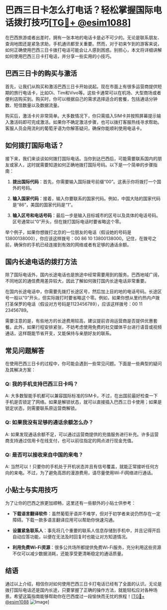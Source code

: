 # 巴西三日卡怎么打电话？轻松掌握国际电话拨打技巧[[TG💪+ @esim1088](https://t.me/s/esim1088)]

在巴西旅游或者出差时，拥有一张本地的电话卡是必不可少的。无论是联系朋友、查询地图还是紧急求助，手机通讯都至关重要。然而，对于初来乍到的游客来说，如何正确使用巴西三日卡拨打电话可能会让人感到困惑。别担心，本文将详细讲解如何使用巴西三日卡打电话，并分享一些实用的小技巧。

## 巴西三日卡的购买与激活

首先，让我们从购买和激活巴西三日卡开始说起。现在市面上有很多运营商提供短期的旅行电话卡，比如Oi、Tim和Vivo等。这些卡通常可以在机场、大型商场或者便利店购买到。购买时，你可以根据自己的需求选择适合的套餐，包括通话分钟数、短信数量以及数据流量。

购买后，激活卡片非常简单。大多数情况下，你只需插入SIM卡并按照屏幕提示输入激活码即可完成激活。如果你不确定激活步骤，也可以拨打客服热线寻求帮助。客服人员会用流利的葡萄牙语为你解答疑问，确保你能顺利使用电话卡。

## 如何拨打国际电话？

接下来，我们来谈谈如何拨打国际电话。当你到达巴西后，可能需要联系国内的朋友或家人，这时就需要知道如何正确地拨打国际号码。以下是一个简单的步骤指南：

1. **拨出国际代码**：首先，你需要输入国际拨号前缀“00”。这表示你将拨打一个国外的号码。
   
2. **输入国家代码**：接着，输入你要联系的国家代码。例如，中国大陆的国家代码是“86”，美国的国家代码是“1”。

3. **输入区号和电话号码**：最后一步是输入目标城市的区号以及具体的电话号码。区号通常以“0”开头，但在拨打国际电话时要省略这个零。

举个例子，如果你想拨打北京的一位朋友的电话（假设她的号码是13800138000），你应该这样拨号：00 86 10 13800138000。记住，在拨号之前，确保你的手机已经连接到有效的网络或者有足够的通话余额。

## 国内长途电话的拨打方法

除了国际电话外，国内长途电话也是旅途中经常需要用到的服务。巴西地域广阔，不同地区的通信费用差异较大，因此了解如何拨打国内长途电话非常重要。

在国内长途电话中，你需要先拨打长途区号，然后加上目的地的电话号码。长途区号一般以“0”开头，但实际拨打时要省略这个零。例如，如果你想从里约热内卢拨打圣保罗的电话（假设对方号码是1123456789），应该这样拨号：00 11 23456789。

需要注意的是，有些地方的长途费用较高，建议提前咨询运营商是否提供优惠套餐。此外，如果行程安排紧张，不妨考虑使用免费的社交媒体平台进行语音或视频通话，这样既能节省开支，又能保持与亲朋好友的联系。

## 常见问题解答

在使用巴西三日卡的过程中，你可能会遇到一些常见问题。下面是一些典型的疑问及其解决方案：

### Q: 我的手机支持巴西三日卡吗？
A: 大多数智能手机都可以兼容国际标准的SIM卡。不过，在出国前最好检查一下手机是否锁定了网络。如果是解锁状态，就可以直接插入巴西三日卡使用；如果是锁定状态，则需要联系原运营商解锁。

### Q: 如果我没有足够的通话余额怎么办？
A: 如果发现通话余额不足，可以通过运营商提供的充值服务进行补充。许多运营商支持通过信用卡在线支付，也可以前往指定的网点进行现金充值。

### Q: 是否可以接收来自中国的来电？
A: 当然可以！只要你的手机处于开机状态并且有信号覆盖，就能正常接听任何方向的来电。不过，为了避免高昂的漫游费用，请尽量使用Wi-Fi网络进行通话。

## 小贴士与实用技巧

为了让你的巴西之旅更加顺畅，这里还有一些额外的小贴士供参考：

- **下载语言翻译软件**：虽然葡萄牙语并不难学，但对于初学者来说仍然存在一定障碍。下载一款多语言翻译应用可以帮助你快速沟通。
  
- **设置紧急联系人**：事先将几个重要的联系人信息存储到手机中，并且记得开启自动应答功能，以便在无法及时回复时也能让对方知道情况。

- **利用免费Wi-Fi资源**：很多公共场所都提供免费Wi-Fi服务，充分利用这些资源不仅可以减少数据消耗，还能享受更清晰稳定的通话质量。

## 结语

通过以上介绍，相信你对如何使用巴西三日卡打电话已经有了全面的认识。无论是拨打国际电话还是国内长途，只要掌握了正确的操作方法，就能轻松应对各种场景。希望这篇指南能够帮助你在巴西度过一段愉快而无忧的旅程！[[TG💪+ @esim1088](https://t.me/s/esim1088) ![Image](https://i.postimg.cc/4NQfJmqS/Snipaste-2025-05-13-00-14-12.png)]